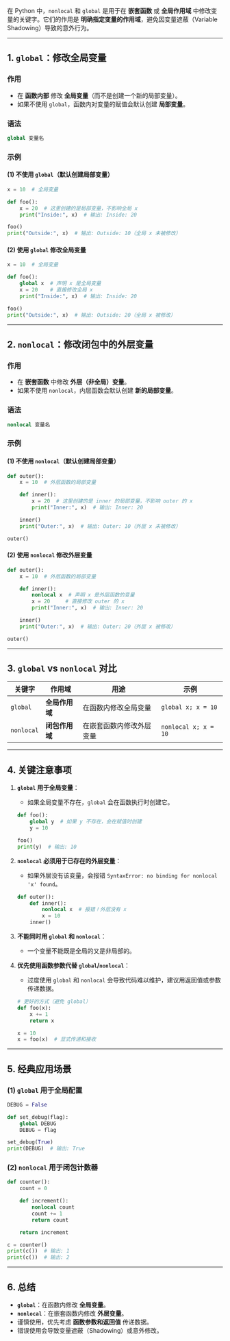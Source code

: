 在 Python 中，`nonlocal` 和 `global` 是用于在 **嵌套函数** 或 **全局作用域** 中修改变量的关键字。它们的作用是 **明确指定变量的作用域**，避免因变量遮蔽（Variable Shadowing）导致的意外行为。

---

## **1. `global`：修改全局变量**
### **作用**
- 在 **函数内部** 修改 **全局变量**（而不是创建一个新的局部变量）。
- 如果不使用 `global`，函数内对变量的赋值会默认创建 **局部变量**。

### **语法**
```python
global 变量名
```

### **示例**
#### **(1) 不使用 `global`（默认创建局部变量）**
```python
x = 10  # 全局变量

def foo():
    x = 20  # 这里创建的是局部变量，不影响全局 x
    print("Inside:", x)  # 输出: Inside: 20

foo()
print("Outside:", x)  # 输出: Outside: 10（全局 x 未被修改）
```

#### **(2) 使用 `global` 修改全局变量**
```python
x = 10  # 全局变量

def foo():
    global x  # 声明 x 是全局变量
    x = 20    # 直接修改全局 x
    print("Inside:", x)  # 输出: Inside: 20

foo()
print("Outside:", x)  # 输出: Outside: 20（全局 x 被修改）
```

---

## **2. `nonlocal`：修改闭包中的外层变量**
### **作用**
- 在 **嵌套函数** 中修改 **外层（非全局）变量**。
- 如果不使用 `nonlocal`，内层函数会默认创建 **新的局部变量**。

### **语法**
```python
nonlocal 变量名
```

### **示例**
#### **(1) 不使用 `nonlocal`（默认创建局部变量）**
```python
def outer():
    x = 10  # 外层函数的局部变量

    def inner():
        x = 20  # 这里创建的是 inner 的局部变量，不影响 outer 的 x
        print("Inner:", x)  # 输出: Inner: 20

    inner()
    print("Outer:", x)  # 输出: Outer: 10（外层 x 未被修改）

outer()
```

#### **(2) 使用 `nonlocal` 修改外层变量**
```python
def outer():
    x = 10  # 外层函数的局部变量

    def inner():
        nonlocal x  # 声明 x 是外层函数的变量
        x = 20     # 直接修改 outer 的 x
        print("Inner:", x)  # 输出: Inner: 20

    inner()
    print("Outer:", x)  # 输出: Outer: 20（外层 x 被修改）

outer()
```

---

## **3. `global` vs `nonlocal` 对比**
| 关键字      | 作用域               | 用途                          | 示例                          |
|------------|----------------------|-------------------------------|-------------------------------|
| `global`   | **全局作用域**       | 在函数内修改全局变量          | `global x; x = 10`            |
| `nonlocal` | **闭包作用域**       | 在嵌套函数内修改外层变量      | `nonlocal x; x = 10`          |

---

## **4. 关键注意事项**
1. **`global` 用于全局变量**：
   - 如果全局变量不存在，`global` 会在函数执行时创建它。
   ```python
   def foo():
       global y  # 如果 y 不存在，会在赋值时创建
       y = 10

   foo()
   print(y)  # 输出: 10
   ```

2. **`nonlocal` 必须用于已存在的外层变量**：
   - 如果外层没有该变量，会报错 `SyntaxError: no binding for nonlocal 'x' found`。
   ```python
   def outer():
       def inner():
           nonlocal x  # 报错！外层没有 x
           x = 10
       inner()
   ```

3. **不能同时用 `global` 和 `nonlocal`**：
   - 一个变量不能既是全局的又是非局部的。

4. **优先使用函数参数代替 `global`/`nonlocal`**：
   - 过度使用 `global` 和 `nonlocal` 会导致代码难以维护，建议用返回值或参数传递数据。
   ```python
   # 更好的方式（避免 global）
   def foo(x):
       x += 1
       return x

   x = 10
   x = foo(x)  # 显式传递和接收
   ```

---

## **5. 经典应用场景**
### **(1) `global` 用于全局配置**
```python
DEBUG = False

def set_debug(flag):
    global DEBUG
    DEBUG = flag

set_debug(True)
print(DEBUG)  # 输出: True
```

### **(2) `nonlocal` 用于闭包计数器**
```python
def counter():
    count = 0

    def increment():
        nonlocal count
        count += 1
        return count

    return increment

c = counter()
print(c())  # 输出: 1
print(c())  # 输出: 2
```

---

## **6. 总结**
- **`global`**：在函数内修改 **全局变量**。
- **`nonlocal`**：在嵌套函数内修改 **外层变量**。
- 谨慎使用，优先考虑 **函数参数和返回值** 传递数据。
- 错误使用会导致变量遮蔽（Shadowing）或意外修改。